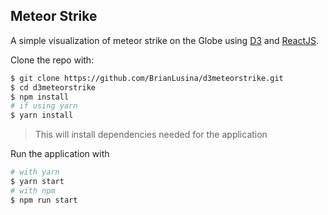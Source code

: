 ## Meteor Strike

A simple visualization of meteor strike on the Globe using [D3](https://d3js.org/) and [ReactJS](https://facebook.github.io/react/).

Clone the repo with:

```bash
$ git clone https://github.com/BrianLusina/d3meteorstrike.git
$ cd d3meteorstrike
$ npm install
# if using yarn
$ yarn install
```
> This will install dependencies needed for the application

Run the application with

```bash
# with yarn
$ yarn start
# with npm
$ npm run start
```


